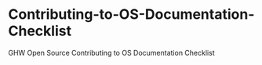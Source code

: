 # Contributing-to-OS-Documentation-Checklist
GHW Open Source Contributing to OS Documentation Checklist
